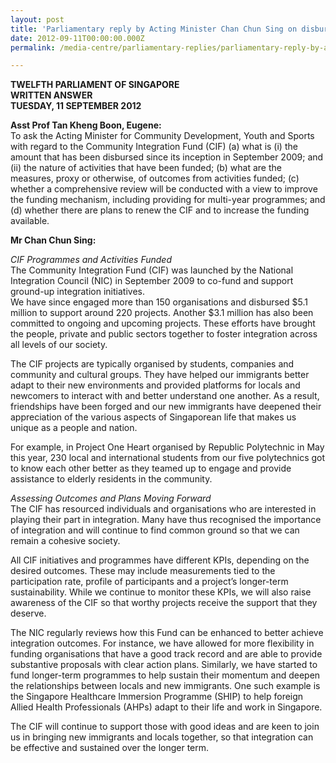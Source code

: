 ```yaml
---
layout: post
title: 'Parliamentary reply by Acting Minister Chan Chun Sing on disbursement of Community Integration Fund (CIF)'
date: 2012-09-11T00:00:00.000Z
permalink: /media-centre/parliamentary-replies/parliamentary-reply-by-acting-minister-chan-chun-sing-on-11-sep-2012

---
```



**TWELFTH PARLIAMENT OF SINGAPORE  
WRITTEN ANSWER  
TUESDAY, 11 SEPTEMBER 2012**
   
**Asst Prof Tan Kheng Boon, Eugene:**  
To ask the Acting Minister for Community Development, Youth and Sports with regard to the Community Integration Fund (CIF) (a) what is (i) the amount that has been disbursed since its inception in September 2009; and (ii) the nature of activities that have been funded; (b) what are the measures, proxy or otherwise, of outcomes from activities funded; (c) whether a comprehensive review will be conducted with a view to improve the funding mechanism, including providing for multi-year programmes; and (d) whether there are plans to renew the CIF and to increase the funding available.

**Mr Chan Chun Sing:**

_CIF Programmes and Activities Funded_  
The Community Integration Fund (CIF) was launched by the National Integration Council (NIC) in September 2009 to co-fund and support ground-up integration initiatives.   
We have since engaged more than 150 organisations and disbursed $5.1 million to support around 220 projects. Another $3.1 million has also been committed to ongoing and upcoming projects. These efforts have brought the people, private and public sectors together to foster integration across all levels of our society.

The CIF projects are typically organised by students, companies and community and cultural groups. They have helped our immigrants better adapt to their new environments and provided platforms for locals and newcomers to interact with and better understand one another. As a result, friendships have been forged and our new immigrants have deepened their appreciation of the various aspects of Singaporean life that makes us unique as a people and nation.

For example, in Project One Heart organised by Republic Polytechnic in May this year, 230 local and international students from our five polytechnics got to know each other better as they teamed up to engage and provide assistance to elderly residents in the community.

_Assessing Outcomes and Plans Moving Forward_  
The CIF has resourced individuals and organisations who are interested in playing their part in integration. Many have thus recognised the importance of integration and will continue to find common ground so that we can remain a cohesive society.  
   
All CIF initiatives and programmes have different KPIs, depending on the desired outcomes.  These may include measurements tied to the participation rate, profile of participants and a project’s longer-term sustainability. While we continue to monitor these KPIs, we will also raise awareness of the CIF so that worthy projects receive the support that they deserve.

The NIC regularly reviews how this Fund can be enhanced to better achieve integration outcomes. For instance, we have allowed for more flexibility in funding organisations that have a good track record and are able to provide substantive proposals with clear action plans. Similarly, we have started to fund longer-term programmes to help sustain their momentum and deepen the relationships between locals and new immigrants. One such example is the Singapore Healthcare Immersion Programme (SHIP) to help foreign Allied Health Professionals (AHPs) adapt to their life and work in Singapore.

The CIF will continue to support those with good ideas and are keen to join us in bringing new immigrants and locals together, so that integration can be effective and sustained over the longer term. 

